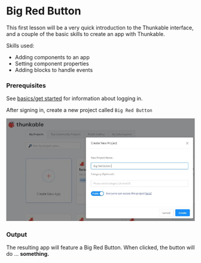 # Big Red Button

This first lesson will be a very quick introduction to the Thunkable interface, and a couple of the basic skills to create an app with Thunkable.

Skills used:

* Adding components to an app
* Setting component properties
* Adding blocks to handle events

### Prerequisites

See [basics/get started](../basics/basics-01-get-started.md) for information about logging in.

After signing in, create a new project called `Big Red Button`

![Create new project](../../img/bigredbutton/create_new_project.jpg)


### Output

The resulting app will feature a Big Red Button. When clicked, the button will do ... <b>something.</b>